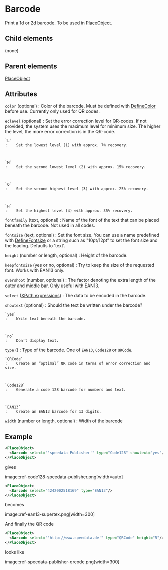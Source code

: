 # Barcode



Print a 1d or 2d barcode. To be used in [PlaceObject](../placeobject.md).



##  Child elements

(none)

##  Parent elements

[PlaceObject](../placeobject.md)


## Attributes



`color` (optional)
:   Color of the barcode. Must be defined with [DefineColor](../definecolor.md) before use. Currently only used for QR codes.




`eclevel` (optional)
:   Set the error correction level for QR-codes. If not provided, the system uses the maximum level for minimum size. The higher the level, the more error correction is in the QR-code.



    `L`
    :    Set the lowest level (1) with approx. 7% recovery.



    `M`
    :    Set the second lowest level (2) with approx. 15% recovery.



    `Q`
    :    Set the second highest level (3) with approx. 25% recovery.



    `H`
    :    Set the highest level (4) with approx. 35% recovery.




`fontfamily` (text, optional)
:   Name of the font of the text that can be placed beneath the barcode. Not used in all codes.




`fontsize` (text, optional)
:   Set the font size. You can use a name predefined with [DefineFontsize](../definefontsize.md) or a string such as "10pt/12pt" to set the font size and the leading. Defaults to 'text'.




`height` (number or length, optional)
:   Height of the barcode.




`keepfontsize` (yes or no, optional)
:   Try to keep the size of the requested font. Works with EAN13 only.




`overshoot` (number, optional)
:   The factor denoting the extra length of the outer and middle bar. Only useful with EAN13.




`select` ([XPath expressions](../../manual/xpath.md))
:   The data to be encoded in the barcode.




`showtext` (optional)
:   Should the text be written under the barcode?



    `yes`
    :    Write text beneath the barcode.



    `no`
    :    Don't display text.




`type` ()
:   Type of the barcode. One of `EAN13`, `Code128` or `QRCode`.



    `QRCode`
    :    Create an “optimal” QR code in terms of error correction and size.



    `Code128`
    :    Generate a code 128 barcode for numbers and text.



    `EAN13`
    :    Create an EAN13 barcode for 13 digits.




`width` (number or length, optional)
:   Width of the barcode




## Example

```xml
<PlaceObject>
  <Barcode select="'speedata Publisher'" type="Code128" showtext="yes"/>
</PlaceObject>
```

gives



image::ref-code128-speedata-publisher.png[width=auto]
```xml
<PlaceObject>
  <Barcode select="4242002518169" type="EAN13"/>
</PlaceObject>
```

becomes



image::ref-ean13-supertex.png[width=300]

And finally the QR code


```xml
<PlaceObject>
  <Barcode select="'http://www.speedata.de'" type="QRCode" height="5"/>
</PlaceObject>

```

looks like



image::ref-speedata-publisher-qrcode.png[width=300]





